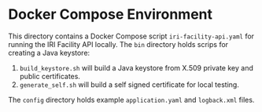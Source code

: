 # Docker Compose Environment

This directory contains a Docker Compose script `iri-facility-api.yaml` for running 
the IRI Facility API locally.  The `bin` directory holds scrips for creating a Java
keystore:

1) `build_keystore.sh` will build a Java keystore from X.509 private key and public certificates.
2) `generate_self.sh` will build a self signed certificate for local testing.

The `config` directory holds example `application.yaml` and `logback.xml` files.